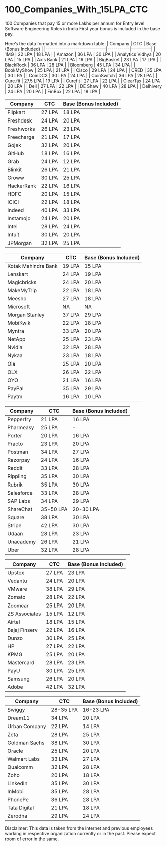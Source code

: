 # 100_Companies_With_15LPA_CTC
100 Companies that pay 15 or more Lakhs per annum for Entry level Software Engineering Roles in India
First year bonus is included in the base pay.

Here’s the data formatted into a markdown table:
| Company                      | CTC       | Base (Bonus Included)   |
|------------------------------|-----------|----------|
| 1MG                          | 22 LPA   | 18 LPA   |
| Amazon                       | 36 LPA   | 30 LPA  |
| Analytics Vidhya            | 20 LPA   | 15 LPA   |
| Axis Bank                    | 21 LPA   | 16 LPA   |
| BigBasket                    | 23 LPA   | 17 LPA   |
| BlackRock                    | 36 LPA   | 28 LPA   |
| Bloomberg                    | 45 LPA   | 34 LPA   |
| BookMyShow                   | 25 LPA   | 21 LPA   |
| Cisco                        | 29 LPA   | 24 LPA   |
| CRED                         | 35 LPA   | 30 LPA   |
| CoinDCX                     | 30 LPA   | 24 LPA   |
| CoinSwitch                   | 36 LPA   | 28 LPA   |
| Cure.fit                     | 27.5 LPA | 19 LPA   |
| Curefit                      | 27 LPA   | 22 LPA   |
| ClearTax                     | 24 LPA   | 20 LPA   |
| Dell                         | 27 LPA   | 22 LPA   |
| DE Shaw                      | 40 LPA   | 28 LPA   |
| Delhivery                    | 24 LPA   | 20 LPA   |
| FinBox                       | 22 LPA   | 18 LPA   |

| Company                      | CTC       | Base (Bonus Included)   |
|------------------------------|-----------|----------|
| Flipkart                     | 27 LPA   | 18 LPA   |
| Freshdesk                    | 24 LPA   | 20 LPA   |
| Freshworks                   | 26 LPA   | 23 LPA   |
| Freecharge                   | 21 LPA   | 17 LPA   |
| Gojek                        | 32 LPA   | 20 LPA   |
| GitHub                       | 18 LPA   | 16 LPA   |
| Grab                         | 24 LPA   | 12 LPA   |
| Blinkit                      | 26 LPA   | 21 LPA   |
| Groww                        | 30 LPA   | 25 LPA   |
| HackerRank                   | 22 LPA   | 16 LPA   |
| HDFC                         | 20 LPA   | 15 LPA   |
| ICICI                        | 22 LPA   | 18 LPA   |
| Indeed                       | 40 LPA   | 33 LPA   |
| Instamojo                    | 24 LPA   | 20 LPA   |
| Intel                        | 28 LPA   | 24 LPA   |
| Intuit                       | 30 LPA   | 20 LPA   |
| JPMorgan                     | 32 LPA   | 25 LPA   |

| Company                      | CTC       | Base (Bonus Included)   |
|------------------------------|-----------|----------|
| Kotak Mahindra Bank         | 19 LPA   | 15 LPA   |
| Lenskart                     | 24 LPA   | 19 LPA   |
| Magicbricks                  | 24 LPA   | 20 LPA   |
| MakeMyTrip                   | 22 LPA   | 18 LPA   |
| Meesho                       | 27 LPA   | 18 LPA   |
| Microsoft                    | NA   | NA   |
| Morgan Stanley               | 37 LPA   | 29 LPA   |
| MobiKwik                    | 22 LPA   | 18 LPA   |
| Myntra                       | 33 LPA   | 20 LPA   |
| NetApp                       | 25 LPA   | 23 LPA   |
| Nvidia                       | 32 LPA   | 28 LPA   |
| Nykaa                        | 23 LPA   | 18 LPA   |
| Ola                          | 25 LPA   | 20 LPA   |
| OLX                          | 26 LPA   | 22 LPA   |
| OYO                          | 21 LPA   | 16 LPA   |
| PayPal                       | 35 LPA   | 29 LPA   |
| Paytm                        | 16 LPA   | 10 LPA   |

| Company                      | CTC       | Base (Bonus Included)   |
|------------------------------|-----------|----------|
| Pepperfry                    | 21 LPA   | 16 LPA   |
| Pharmeasy                    | 25 LPA   | -        |
| Porter                       | 20 LPA   | 16 LPA   |
| Practo                       | 23 LPA   | 20 LPA   |
| Postman                      | 34 LPA   | 27 LPA   |
| Razorpay                     | 24 LPA   | 16 LPA   |
| Reddit                       | 33 LPA   | 28 LPA   |
| Rippling                     | 35 LPA   | 30 LPA   |
| Rubrik                       | 35 LPA   | 30 LPA   |
| Salesforce                   | 33 LPA   | 28 LPA   |
| SAP Labs                     | 34 LPA   | 29 LPA   |
| ShareChat                    | 35-50 LPA| 20-30 LPA|
| Square                       | 38 LPA   | 30 LPA   |
| Stripe                       | 42 LPA   | 30 LPA   |
| Udaan                        | 28 LPA   | 23 LPA   |
| Unacademy                    | 26 LPA   | 21 LPA   |
| Uber                         | 32 LPA   | 28 LPA   |

| Company                      | CTC       | Base (Bonus Included)   |
|------------------------------|-----------|----------|
| Upstox                      | 27 LPA   | 23 LPA   |
| Vedantu                     | 24 LPA   | 20 LPA   |
| VMware                       | 38 LPA   | 29 LPA   |
| Zomato                       | 28 LPA   | 22 LPA   |
| Zoomcar                      | 25 LPA   | 20 LPA   |
| ZS Associates                | 15 LPA   | 12 LPA   |
| Airtel                       | 18 LPA   | 15 LPA   |
| Bajaj Finserv                | 22 LPA   | 16 LPA   |
| Dunzo                        | 30 LPA   | 25 LPA   |
| HP                           | 27 LPA   | 22 LPA   |
| KPMG                         | 25 LPA   | 20 LPA   |
| Mastercard                   | 28 LPA   | 23 LPA   |
| PayU                         | 30 LPA   | 25 LPA   |
| Samsung                      | 26 LPA   | 20 LPA   |
| Adobe                        | 42 LPA   | 32 LPA   |

| Company                      | CTC       | Base (Bonus Included)   |
|------------------------------|-----------|----------|
| Swiggy           | 28-35 LPA   | 16-23 LPA |
| Dream11          | 34 LPA      | 20 LPA    |
| Urban Company     | 22 LPA      | 14 LPA    |
| Zeta             | 28 LPA      | 25 LPA    |
| Goldman Sachs    | 38 LPA      | 30 LPA    |
| Oracle           | 25 LPA      | 20 LPA    |
| Walmart Labs     | 33 LPA      | 27 LPA    |
| Qualcomm         | 32 LPA      | 28 LPA    |
| Zoho             | 20 LPA      | 18 LPA    |
| LinkedIn         | 35 LPA      | 30 LPA    |
| InMobi           | 35 LPA      | 28 LPA    |
| PhonePe          | 36 LPA      | 28 LPA    |
| Tata Digital      | 21 LPA      | 18 LPA    |
| Zerodha          | 29 LPA      | 24 LPA    |

Disclaimer: This data is taken from the internet and previous employees working in respective organization currently or in the past. Please expect room of error in the same.
